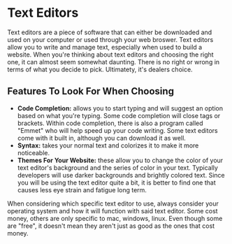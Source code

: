 # Text Editors
Text editors are a piece of software that can either be downloaded and used on your computer or used through your web broswer. Text editors allow you to write and manage text, especially when used to build a website. When you're thinking about text editors and choosing the right one, it can almost seem somewhat daunting. There is no right or wrong in terms of what you decide to pick. Ultimatety, it's dealers choice.
## Features To Look For When Choosing
- **Code Completion:** allows you to start typing and will suggest an option based on what you're typing. Some code completion will close tags or brackets. Within code completion, there is also a program called "Emmet" who will help speed up your code writing. Some text editors come with it built in, although you can download it as well.
- **Syntax:** takes your normal text and colorizes it to make it more noticeable.  
- **Themes For Your Website:** these allow you to change the color of your text editor's background and the series of color in your text. Typically developers will use darker backgrounds and brightly colored text. Since you will be using the text editor quite a bit, it is better to find one that causes less eye strain and fatigue long term.

When considering which specific text editor to use, always consider your operating system and how it will function with said text editor. Some cost money, others are only specific to mac, windows, linux. Even though some are "free", it doesn't mean they aren't just as good as the ones that cost money.



